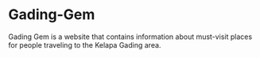 # Gading-Gem
Gading Gem is a website that contains information about must-visit places for people traveling to the Kelapa Gading area.

